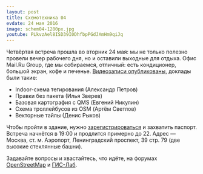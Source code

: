 ```yaml
---
layout: post
title: Схемотехника 04
evdate: 24 мая 2016
image: schem04-1280px.jpg
youtube: PLkvzAel8ISD39I0DhfbpPGdJXmHm9qiJq
---
```

Четвёртая встреча прошла во вторник 24 мая: мы не только полезно провели вечер рабочего дня, но и оставили выходные для отдыха. Офис Mail.Ru Group, где мы собираемся, отличный: есть кондиционер, большой экран, кофе и печенье. [Видеозаписи опубликованы](https://www.youtube.com/playlist?list=PLkvzAel8ISD39I0DhfbpPGdJXmHm9qiJq), доклады были такие:

* Indoor-схема тегирования (Александр Петров)
* Правки без пакета (Илья Зверев)
* Базовая картография с QMS (Евгений Никулин)
* Схема троллейбусов из OSM (Артём Светлов)
* Векторные тайлы (Денис Рыков)

Чтобы пройти в здание, нужно [зарегистрироваться](https://corp.mail.ru/ru/press/events/217/) и захватить паспорт. Встреча начнётся в 19:00 и продлится примерно до 22. Адрес — Москва, ст. м. Аэропорт, Ленинградский проспект, 39 стр. 79 (две высокие стеклянные башни).

Задавайте вопросы и хвастайтесь, что идёте, на форумах [OpenStreetMap](http://forum.openstreetmap.org/viewtopic.php?id=54436) и [ГИС-Лаб](http://gis-lab.info/forum/viewtopic.php?f=12&t=21059).
